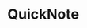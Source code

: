 <!--
 Copyright (c) 2021 Sri Lakshmi Kanthan P
 
 This software is released under the MIT License.
 https://opensource.org/licenses/MIT
-->

# QuickNote
